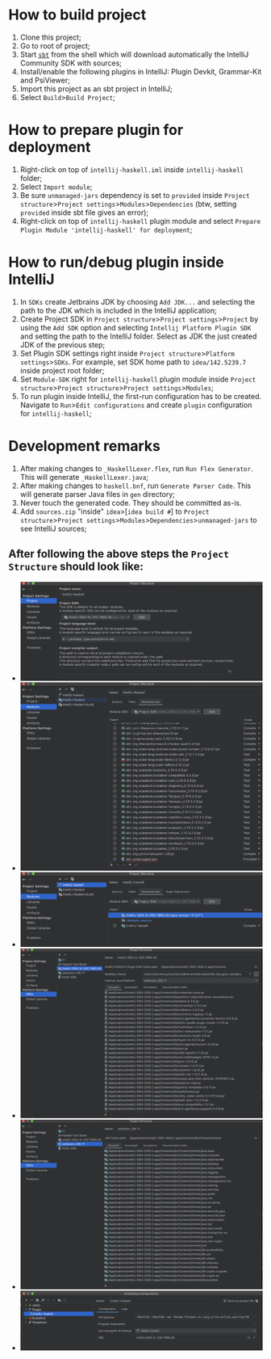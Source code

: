 
# How to build project
1. Clone this project;
1. Go to root of project;
1. Start [`sbt`](https://www.scala-sbt.org/index.html) from the shell which will download automatically the IntelliJ Community SDK with sources;
1. Install/enable the following plugins in IntelliJ: Plugin Devkit, Grammar-Kit and PsiViewer;
1. Import this project as an sbt project in IntelliJ;
1. Select `Build`>`Build Project`;


# How to prepare plugin for deployment
1. Right-click on top of `intellij-haskell.iml` inside `intellij-haskell` folder;
1. Select `Import module`;
1. Be sure `unmanaged-jars` dependency is set to `provided` inside `Project structure`>`Project settings`>`Modules`>`Dependencies` (btw, setting `provided` inside sbt file gives an error); 
1. Right-click on top of `intellij-haskell` plugin module and select `Prepare Plugin Module 'intellij-haskell' for deployment`; 


# How to run/debug plugin inside IntelliJ
1. In `SDKs` create Jetbrains JDK by choosing `Add JDK...` and selecting the path to the JDK which is included in the IntelliJ application; 
1. Create Project SDK in `Project structure`>`Project settings`>`Project` by using the `Add SDK` option and selecting `Intellij Platform Plugin SDK` and setting the path to the IntelliJ folder. 
 Select as JDK the just created JDK of the previous step;
1. Set Plugin SDK settings right inside `Project structure`>`Platform settings`>`SDKs`. For example, set  SDK home path to `idea/142.5239.7` inside project root folder;
1. Set `Module-SDK` right for `intellij-haskell` plugin module inside `Project structure`>`Project structure`>`Project settings`>`Modules`; 
1. To run plugin inside IntelliJ, the first-run configuration has to be created. Navigate to `Run`>`Edit configurations` and create `plugin` configuration for `intellij-haskell`;


# Development remarks
1. After making changes to `_HaskellLexer.flex`, run `Run Flex Generator`. This will generate `_HaskellLexer.java`;
1. After making changes to `haskell.bnf`, run `Generate Parser Code`. This will generate parser Java files in `gen` directory;
1. Never touch the generated code. They should be committed as-is.
1. Add `sources.zip` "inside" `idea`>[`idea build #`] to `Project structure`>`Project settings`>`Modules`>`Dependencies`>`unmanaged-jars` to see IntelliJ sources;


## After following the above steps the `Project Structure` should look like:
* ![Project](images/Project.png)
* ![Modules](images/Modules.png)
* ![IntelliJ Haskell module](images/Intellij%20Haskell%20module.png)
* ![IntelliJ SDK](images/IntelliJ%20SDK.png)
* ![Jetbrains JDK](images/Jetbrains%20JDK.png)
* ![Run configuration](images/Run%20configuration.png)